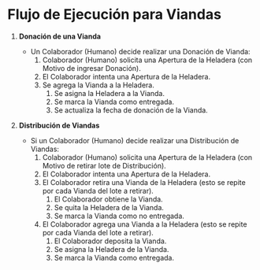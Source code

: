 # Flujo de Ejecución para Viandas

1. **Donación de una Vianda**
   - Un Colaborador (Humano) decide realizar una Donación de Vianda:
      1. Colaborador (Humano) solicita una Apertura de la Heladera (con Motivo de ingresar Donación).
      2. El Colaborador intenta una Apertura de la Heladera.
      3. Se agrega la Vianda a la Heladera.
         1. Se asigna la Heladera a la Vianda.
         2. Se marca la Vianda como entregada.
         3. Se actualiza la fecha de donación de la Vianda.

2. **Distribución de Viandas**
   - Si un Colaborador (Humano) decide realizar una Distribución de Viandas:
      1. Colaborador (Humano) solicita una Apertura de la Heladera (con Motivo de retirar lote de Distribución).
      2. El Colaborador intenta una Apertura de la Heladera.
      3. El Colaborador retira una Vianda de la Heladera (esto se repite por cada Vianda del lote a retirar).
         1. El Colaborador obtiene la Vianda.
         2. Se quita la Heladera de la Vianda.
         3. Se marca la Vianda como no entregada.
      4. El Colaborador agrega una Vianda a la Heladera (esto se repite por cada Vianda del lote a retirar).
         1. El Colaborador deposita la Vianda.
         2. Se asigna la Heladera de la Vianda.
         3. Se marca la Vianda como entregada.
